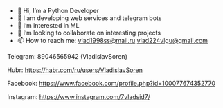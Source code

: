 - 👋 Hi, I’m a Python Developer
- 🌱 I am developing web services and telegram bots
- 👀 I’m interested in ML
- 💞️ I’m looking to collaborate on interesting projects
- 📫 How to reach me:
vlad1998ss@mail.ru
vlad224vlgu@gmail.com

Telegram: 89046565942 (VladislavSoren)

Hubr: https://habr.com/ru/users/VladislavSoren 

Facebook: https://www.facebook.com/profile.php?id=100077674352770 

Instagram: https://www.instagram.com/7vladsid7/


